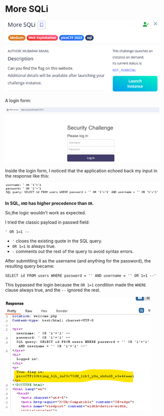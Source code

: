 # More SQLi

![image.png](image.png)

A login form:

![image.png](image%201.png)

Inside the login form, I noticed that the application echoed back my input in the response like this:

![image.png](image%202.png)

**In SQL, `AND` has higher precedence than `OR`.**

So,the logic wouldn't work as expected.

I tried the classic payload in passwd field:

```
' OR 1=1 --

```

- `'` closes the existing quote in the SQL query.
- `OR 1=1` is always true.
- `-` comments out the rest of the query to avoid syntax errors.

After submitting it as the username (and anything for the password), the resulting query became:

```
SELECT id FROM users WHERE password = '' AND username = '' OR 1=1 --'

```

This bypassed the login because the `OR 1=1` condition made the `WHERE` clause always true, and the `--` ignored the rest.

![image.png](image%203.png)
